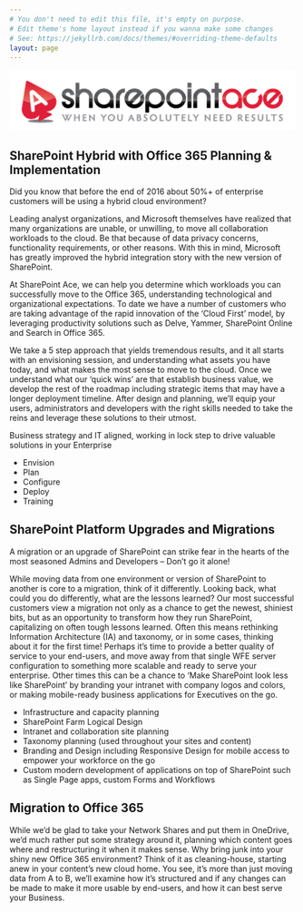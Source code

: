 ```yaml
---
# You don't need to edit this file, it's empty on purpose.
# Edit theme's home layout instead if you wanna make some changes
# See: https://jekyllrb.com/docs/themes/#overriding-theme-defaults
layout: page
---
```

![SharePointAce - Experts in all things SharePoint on prem or cloud](./img/LogoFlattened-large.png)


## SharePoint Hybrid with Office 365 Planning & Implementation

Did you know that before the end of 2016 about 50%+ of enterprise customers will be using a hybrid cloud environment?
 
Leading analyst organizations, and Microsoft themselves have realized that many organizations are unable, or unwilling, to move all collaboration workloads to the cloud.  Be that because of data privacy concerns, functionality requirements, or other reasons.  With this in mind, Microsoft has greatly improved the hybrid integration story with the new version of SharePoint.
 
At SharePoint Ace, we can help you determine which workloads you can successfully move to the Office 365, understanding technological and organizational expectations.  To date we have a number of customers who are taking advantage of the rapid innovation of the ‘Cloud First’ model, by leveraging productivity solutions such as Delve, Yammer, SharePoint Online and Search in Office 365.
 
We take a 5 step approach that yields tremendous results, and it all starts with an envisioning session, and understanding what assets you have today, and what makes the most sense to move to the cloud.  Once we understand what our ‘quick wins’ are that establish business value, we develop the rest of the roadmap including strategic items that may have a longer deployment timeline.  After design and planning, we’ll equip your users, administrators and developers with the right skills needed to take the reins and leverage these solutions to their utmost.
 
Business strategy and IT aligned, working in lock step to drive valuable solutions in your Enterprise
* Envision
* Plan
* Configure
* Deploy
* Training


## SharePoint Platform Upgrades and Migrations

A migration or an upgrade of SharePoint can strike fear in the hearts of the most seasoned Admins and Developers – Don’t go it alone!

While moving data from one environment or version of SharePoint to another is core to a migration, think of it differently.  Looking back, what could you do differently, what are the lessons learned? Our most successful customers view a migration not only as a chance to get the newest, shiniest bits, but as an opportunity to transform how they run SharePoint, capitalizing on often tough lessons learned.
Often this means rethinking Information Architecture (IA) and taxonomy, or in some cases, thinking about it for the first time!  Perhaps it’s time to provide a better quality of service to your end-users, and move away from that single WFE server configuration to something more scalable and ready to serve your enterprise.
Other times this can be a chance to ‘Make SharePoint look less like SharePoint’ by branding your intranet with company logos and colors, or making mobile-ready business applications for Executives on the go.

* Infrastructure and capacity planning
* SharePoint Farm Logical Design
* Intranet and collaboration site planning
* Taxonomy planning (used throughout your sites and content)
* Branding and Design including Responsive Design for mobile access to empower your workforce on the go
* Custom modern development of applications on top of SharePoint such as Single Page apps, custom Forms and Workflows


## Migration to Office 365 
 While we’d be glad to take your Network Shares and put them in OneDrive, we’d much rather put some strategy around it, planning which content goes where and restructuring it when it makes sense.  Why bring junk into your shiny new Office 365 environment?  Think of it as cleaning-house, starting anew in your content’s new cloud home.
You see, it’s more than just moving data from A to B, we’ll examine how it’s structured and if any changes can be made to make it more usable by end-users, and how it can best serve your Business.